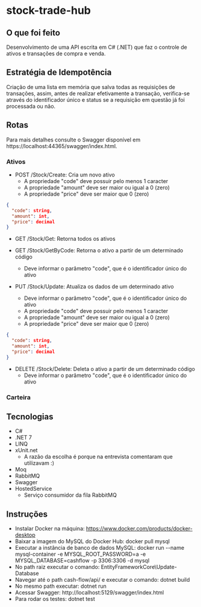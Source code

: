 # stock-trade-hub

## O que foi feito

Desenvolvimento de uma API escrita em C# (.NET) que faz o controle de ativos e transações de compra e venda.

## Estratégia de Idempotência

Criação de uma lista em memória que salva todas as requisições de transações, assim, antes de realizar efetivamente a transação, verifica-se através do identificador único e status se a requisição em questão já foi processada ou não.

## Rotas

Para mais detalhes consulte o Swagger disponível em https://localhost:44365/swagger/index.html.

### Ativos

- POST /Stock/Create: Cria um novo ativo
  - A propriedade "code" deve possuir pelo menos 1 caracter
  - A propriedade "amount" deve ser maior ou igual a 0 (zero)
  - A propriedade "price" deve ser maior que 0 (zero)

```json
{
  "code": string,
  "amount": int,
  "price": decimal
}
```

- GET /Stock/Get: Retorna todos os ativos

- GET /Stock/GetByCode: Retorna o ativo a partir de um determinado código
  - Deve informar o parâmetro "code", que é o identificador único do ativo

- PUT /Stock/Update: Atualiza os dados de um determinado ativo
  - Deve informar o parâmetro "code", que é o identificador único do ativo
  - A propriedade "code" deve possuir pelo menos 1 caracter
  - A propriedade "amount" deve ser maior ou igual a 0 (zero)
  - A propriedade "price" deve ser maior que 0 (zero)

```json
{
  "code": string,
  "amount": int,
  "price": decimal
}
```

- DELETE /Stock/Delete: Deleta o ativo a partir de um determinado código
  - Deve informar o parâmetro "code", que é o identificador único do ativo

### Carteira



## Tecnologias

- C#
- .NET 7
- LINQ
- xUnit.net
  - A razão da escolha é porque na entrevista comentaram que utilizavam :)
- Moq
- RabbitMQ
- Swagger
- HostedService
  - Serviço consumidor da fila RabbitMQ

## Instruções

- Instalar Docker na máquina: https://www.docker.com/products/docker-desktop
- Baixar a imagem do MySQL do Docker Hub: docker pull mysql
- Executar a instância de banco de dados MySQL: docker run --name mysql-container -e MYSQL_ROOT_PASSWORD=a -e MYSQL_DATABASE=cashflow -p 3306:3306 -d mysql
- No path raiz executar o comando: EntityFrameworkCore\Update-Database
- Navegar até o path cash-flow/api/ e executar o comando: dotnet build
- No mesmo path executar: dotnet run
- Acessar Swagger: http://localhost:5129/swagger/index.html
- Para rodar os testes: dotnet test
